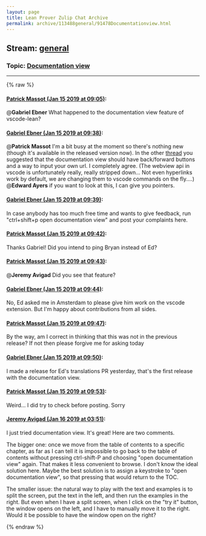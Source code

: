 ```yaml
---
layout: page
title: Lean Prover Zulip Chat Archive 
permalink: archive/113488general/91478Documentationview.html
---
```


## Stream: [general](index.html)
### Topic: [Documentation view](91478Documentationview.html)

---


{% raw %}
#### [ Patrick Massot (Jan 15 2019 at 09:05)](https://leanprover.zulipchat.com/#narrow/stream/113488-general/topic/Documentation%20view/near/155152756):
@**Gabriel Ebner** What happened to the documentation view feature of vscode-lean?

#### [ Gabriel Ebner (Jan 15 2019 at 09:38)](https://leanprover.zulipchat.com/#narrow/stream/113488-general/topic/Documentation%20view/near/155154073):
@**Patrick Massot** I'm a bit busy at the moment so there's nothing new (though it's available in the released version now).  In the other [thread](https://leanprover.zulipchat.com/#narrow/stream/179818-Lean-Together.202019/topic/Guinea.20pigs.20wanted!/near/154947296) you suggested that the documentation view should have back/forward buttons and a way to input your own url.  I completely agree.  (The webview api in vscode is unfortunately really, really stripped down...  Not even hyperlinks work by default, we are changing them to vscode commands on the fly....) 
@**Edward Ayers** if you want to look at this, I can give you pointers.

#### [ Gabriel Ebner (Jan 15 2019 at 09:39)](https://leanprover.zulipchat.com/#narrow/stream/113488-general/topic/Documentation%20view/near/155154095):
In case anybody has too much free time and wants to give feedback, run "ctrl+shift+p open documentation view" and post your complaints here.

#### [ Patrick Massot (Jan 15 2019 at 09:42)](https://leanprover.zulipchat.com/#narrow/stream/113488-general/topic/Documentation%20view/near/155154259):
Thanks Gabriel! Did you intend to ping Bryan instead of Ed?

#### [ Patrick Massot (Jan 15 2019 at 09:43)](https://leanprover.zulipchat.com/#narrow/stream/113488-general/topic/Documentation%20view/near/155154268):
@**Jeremy Avigad** Did you see that feature?

#### [ Gabriel Ebner (Jan 15 2019 at 09:44)](https://leanprover.zulipchat.com/#narrow/stream/113488-general/topic/Documentation%20view/near/155154344):
No, Ed asked me in Amsterdam to please give him work on the vscode extension.  But I'm happy about contributions from all sides.

#### [ Patrick Massot (Jan 15 2019 at 09:47)](https://leanprover.zulipchat.com/#narrow/stream/113488-general/topic/Documentation%20view/near/155154428):
By the way, am I correct in thinking that this was not in the previous release? If not then please forgive me for asking today

#### [ Gabriel Ebner (Jan 15 2019 at 09:50)](https://leanprover.zulipchat.com/#narrow/stream/113488-general/topic/Documentation%20view/near/155154578):
I made a release for Ed's translations PR yesterday, that's the first release with the documentation view.

#### [ Patrick Massot (Jan 15 2019 at 09:53)](https://leanprover.zulipchat.com/#narrow/stream/113488-general/topic/Documentation%20view/near/155154690):
Weird... I did try to check before posting. Sorry

#### [ Jeremy Avigad (Jan 16 2019 at 03:51)](https://leanprover.zulipchat.com/#narrow/stream/113488-general/topic/Documentation%20view/near/155223205):
I just tried documentation view. It's great! Here are two comments.

The bigger one: once we move from the table of contents to a specific chapter, as far as I can tell it is impossible to go back to the table of contents without pressing ctrl-shift-P and choosing "open documentation view" again. That makes it less convenient to browse. I don't know the ideal solution here. Maybe the best solution is to assign a keystroke to "open documentation view", so that pressing that would return to the TOC.

The smaller issue: the natural way to play with the text and examples is to split the screen, put the text in the left, and then run the examples in the right. But even when I have a split screen, when I click on the "try it" button, the window opens on the left, and I have to manually move it to the right. Would it be possible to have the window open on the right?


{% endraw %}
